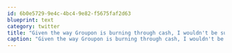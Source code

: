```yaml
---
id: 6b0e5729-9e4c-4bc4-9e82-f5675faf2d63
blueprint: text
category: twitter
title: "Given the way Groupon is burning through cash, I wouldn't be surprised to see a GroupOn 50% off deal on GroupOn soon"
caption: "Given the way Groupon is burning through cash, I wouldn't be surprised to see a GroupOn 50% off deal on GroupOn soon"
---
```

